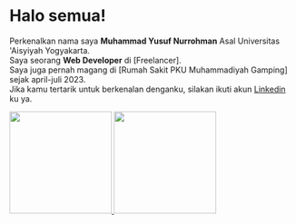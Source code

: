 # Halo semua! 
Perkenalkan nama saya **Muhammad Yusuf Nurrohman** Asal Universitas 'Aisyiyah Yogyakarta.\
Saya seorang **Web Developer** di [Freelancer].\
Saya juga pernah magang di [Rumah Sakit PKU Muhammadiyah Gamping] sejak april-juli 2023.\
Jika kamu tertarik untuk berkenalan denganku, silakan ikuti akun [Linkedin](https://www.linkedin.com/in/gilang-adhan](https://id.linkedin.com/in/muhammad-yusuf-nurrohman-1b448a249)/) ku ya.
 
<p align="left">
<a href="https://github.com/gilangadhan">
  <img height="180em" src="https://github-readme-stats-eight-theta.vercel.app/api?username=gilangadhan&show_icons=true&theme=algolia&include_all_commits=true&count_private=true"/>
  <img height="180em" src="https://github-readme-stats-eight-theta.vercel.app/api/top-langs/?username=gilangadhan&layout=compact&langs_count=8&theme=algolia"/>
</a>
</p>

